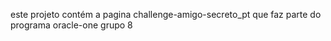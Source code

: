 este projeto contém a pagina challenge-amigo-secreto_pt que faz parte do programa oracle-one grupo 8

